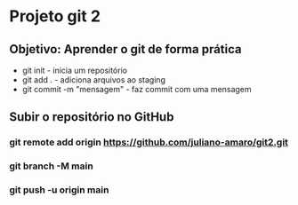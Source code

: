 # Projeto git 2
## Objetivo: Aprender o git de forma prática

* git init - inicia um repositório
* git add . - adiciona arquivos ao staging
* git commit -m "mensagem" - faz commit com uma mensagem

## Subir o repositório no GitHub

### git remote add origin https://github.com/juliano-amaro/git2.git
### git branch -M main
### git push -u origin main